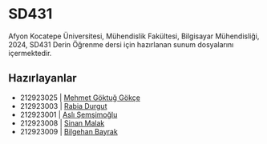 # SD431

Afyon Kocatepe Üniversitesi, Mühendislik Fakültesi, Bilgisayar Mühendisliği, 2024, SD431 Derin Öğrenme dersi için hazırlanan sunum dosyalarını içermektedir.

## Hazırlayanlar
-  212923025 | [Mehmet Göktuğ Gökçe](https://www.linkedin.com/in/goktuggokce/)  
-  212923003 | [Rabia Durgut](https://www.linkedin.com/in/rabiadurgut)  
-  212923001 | [Aslı Şemşimoğlu](https://www.linkedin.com/in/aslisemsimoglu)  
-  212923008 | [Sinan Malak](https://www.linkedin.com/in/sinanmalak)  
-  212923009 | [Bilgehan Bayrak](https://www.linkedin.com/in/bilgehan-bayrak-b9a733225/)  
